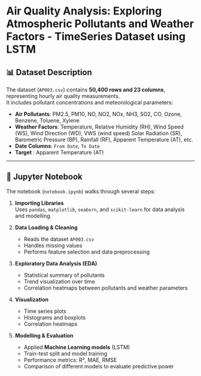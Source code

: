# Air Quality Analysis: Exploring Atmospheric Pollutants and Weather Factors - TimeSeries Dataset using LSTM

## 📊 Dataset Description
The dataset (`AP003.csv`) contains **50,400 rows and 23 columns**, representing hourly air quality measurements.  
It includes pollutant concentrations and meteorological parameters:

- **Air Pollutants**: PM2.5, PM10, NO, NO2, NOx, NH3, SO2, CO, Ozone, Benzene, Toluene, Xylene  
- **Weather Factors**: Temperature, Relative Humidity (RH), Wind Speed (WS), Wind Direction (WD), VWS (wind speed) Solar Radiation (SR), Barometric Pressure (BP), Rainfall (RF), Apparent Temperature (AT), etc.  
- **Date Columns**: `From Date`, `To Date`  
- **Target** : Apparent Temperature (AT)
---

## 📒 Jupyter Notebook
The notebook (`notebook.ipynb`) walks through several steps:

1. **Importing Libraries**  
   Uses `pandas`, `matplotlib`, `seaborn`, and `scikit-learn` for data analysis and modelling.

2. **Data Loading & Cleaning**  
   - Reads the dataset `AP003.csv`  
   - Handles missing values  
   - Performs feature selection and data preprocessing  

3. **Exploratory Data Analysis (EDA)**  
   - Statistical summary of pollutants  
   - Trend visualization over time  
   - Correlation heatmaps between pollutants and weather parameters  

4. **Visualization**  
   - Time series plots  
   - Histograms and boxplots  
   - Correlation heatmaps  

5. **Modelling & Evaluation**  
   - Applied **Machine Learning models** (LSTM)  
   - Train-test split and model training  
   - Performance metrics: R², MAE, RMSE  
   - Comparison of different models to evaluate predictive power
   
